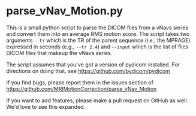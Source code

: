 # parse_vNav_Motion.py

This is a small python script to parse the DICOM files from a vNavs series and convert them into an average RMS motion score. The script takes two arguments `--tr` which is the TR of the parent sequence (i.e., the MPRAGE) expressed in seconds (e.g., `--tr 2.4`) and `--input` which is the list of files DICOM files that makeup the vNavs series.

The script assumes that you've got a version of pydicom installed. For directions on doing that, see https://github.com/pydicom/pydicom

If you find bugs, please report them in the issues section of https://github.com/MRIMotionCorrection/parse_vNav_Motion

If you want to add features, please make a pull request on GitHub as well. We'd love to see this expanded.
